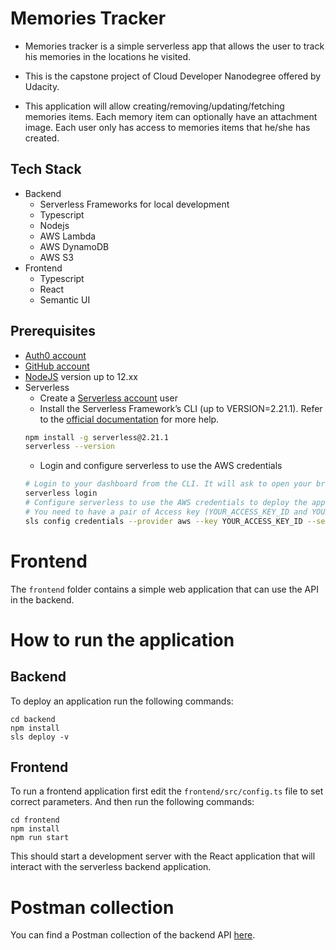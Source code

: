 # Memories Tracker

- Memories tracker is a simple serverless app that allows the user to track his memories in the locations he visited. 

- This is the capstone project of Cloud Developer Nanodegree offered by Udacity. 
- This application will allow creating/removing/updating/fetching memories items. Each memory item can optionally have an attachment image. Each user only has access to memories items that he/she has created.

## Tech Stack
  - Backend
    - Serverless Frameworks for local development
    - Typescript
    - Nodejs
    - AWS Lambda
    - AWS DynamoDB
    - AWS S3
  - Frontend
    - Typescript
    - React
    - Semantic UI 

## Prerequisites

* <a href="https://manage.auth0.com/" target="_blank">Auth0 account</a>
* <a href="https://github.com" target="_blank">GitHub account</a>
* <a href="https://nodejs.org/en/download/package-manager/" target="_blank">NodeJS</a> version up to 12.xx 
* Serverless 
   * Create a <a href="https://dashboard.serverless.com/" target="_blank">Serverless account</a> user
   * Install the Serverless Framework’s CLI  (up to VERSION=2.21.1). Refer to the <a href="https://www.serverless.com/framework/docs/getting-started/" target="_blank">official documentation</a> for more help.
   ```bash
   npm install -g serverless@2.21.1
   serverless --version
   ```
   * Login and configure serverless to use the AWS credentials 
   ```bash
   # Login to your dashboard from the CLI. It will ask to open your browser and finish the process.
   serverless login
   # Configure serverless to use the AWS credentials to deploy the application
   # You need to have a pair of Access key (YOUR_ACCESS_KEY_ID and YOUR_SECRET_KEY) of an IAM user with Admin access permissions
   sls config credentials --provider aws --key YOUR_ACCESS_KEY_ID --secret YOUR_SECRET_KEY --profile serverless
   ```

# Frontend

The `frontend` folder contains a simple web application that can use the API in the backend.


# How to run the application

## Backend

To deploy an application run the following commands:

```
cd backend
npm install
sls deploy -v
```

## Frontend

To run a frontend application first edit the `frontend/src/config.ts` file to set correct parameters. And then run the following commands:

```
cd frontend
npm install
npm run start
```

This should start a development server with the React application that will interact with the serverless backend application.

# Postman collection
You can find a Postman collection of the backend API [here](https://github.com/mahmoud-sharshar/Memories-Tracker/blob/main/Memories%20APP%20(capstone%20project).postman_collection.json).
